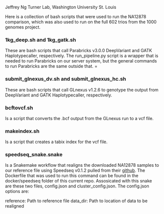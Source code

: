 Jeffrey Ng 
Turner Lab, Washington University St. Louis

Here is a collection of bash scripts that were used to run the NA12878 comparison, which was also used to run on the full 602 trios from the 1000 genomes project.

### 1kg_deep.sh and 1kg_gatk.sh 
These are bash scripts that call Parabricks v3.0.0 DeepVariant and GATK Haplotypecaller, respectively.  The run_pipeline.py script is a wrapper that is needed to run Parabricks on our server system, but the general commands to run Parabricks are the same outside that.  =

### submit_glnexus_dv.sh and submit_glnexus_hc.sh 
These are bash scripts that call GLnexus v1.2.6 to genotype the output from DeepVariant and GATK Haplotypecaller, respectively.  

### bcftovcf.sh 
Is a script that converts the .bcf output from the GLnexus run to a vcf file.

### makeindex.sh 
Is a script that creates a tabix index for the vcf file.

### speedseq_snake.snake 
Is a Snakemake workflow that realigns the downloaded NA12878 samples to our reference file using Speedseq v0.1.2 pulled from their [github](https://github.com/hall-lab/speedseq).  The Dockerfile that was used to run this command can be found in the docker/speedseq folder of this current repo.
Assosicated with this snake are these two files, config.json and cluster_config.json.  The config.json options are:

reference:  Path to reference file
data_dir:  Path to location of data to be realigned

